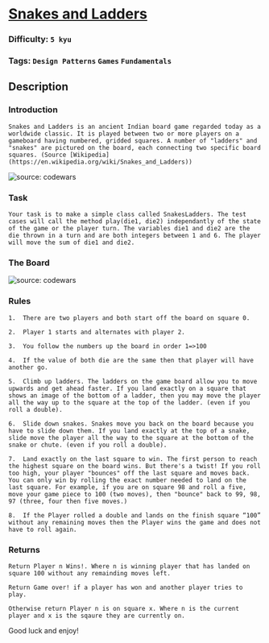 # [Snakes and Ladders](https://www.codewars.com/kata/587136ba2eefcb92a9000027)

### Difficulty: `5 kyu`

### Tags: `Design Patterns` `Games` `Fundamentals`

## Description

### Introduction

```
Snakes and Ladders is an ancient Indian board game regarded today as a worldwide classic. It is played between two or more players on a gameboard having numbered, gridded squares. A number of "ladders" and "snakes" are pictured on the board, each connecting two specific board squares. (Source [Wikipedia](https://en.wikipedia.org/wiki/Snakes_and_Ladders))
```

![source: codewars](https://raw.githubusercontent.com/adrianeyre/codewars/master/Ruby/Authored/snakesandladders.jpg)

### Task

```
Your task is to make a simple class called SnakesLadders. The test cases will call the method play(die1, die2) independantly of the state of the game or the player turn. The variables die1 and die2 are the die thrown in a turn and are both integers between 1 and 6. The player will move the sum of die1 and die2.
```

### The Board

![source: codewars](https://raw.githubusercontent.com/adrianeyre/codewars/master/Ruby/Authored/snakesandladdersboard.jpg)

### Rules

```
1.  There are two players and both start off the board on square 0.

2.  Player 1 starts and alternates with player 2.

3.  You follow the numbers up the board in order 1=>100

4.  If the value of both die are the same then that player will have another go.

5.  Climb up ladders. The ladders on the game board allow you to move upwards and get ahead faster. If you land exactly on a square that shows an image of the bottom of a ladder, then you may move the player all the way up to the square at the top of the ladder. (even if you roll a double).

6.  Slide down snakes. Snakes move you back on the board because you have to slide down them. If you land exactly at the top of a snake, slide move the player all the way to the square at the bottom of the snake or chute. (even if you roll a double).

7.  Land exactly on the last square to win. The first person to reach the highest square on the board wins. But there's a twist! If you roll too high, your player "bounces" off the last square and moves back. You can only win by rolling the exact number needed to land on the last square. For example, if you are on square 98 and roll a five, move your game piece to 100 (two moves), then "bounce" back to 99, 98, 97 (three, four then five moves.)

8.  If the Player rolled a double and lands on the finish square “100” without any remaining moves then the Player wins the game and does not have to roll again.
```

### Returns
```
Return Player n Wins!. Where n is winning player that has landed on square 100 without any remainding moves left.

Return Game over! if a player has won and another player tries to play.

Otherwise return Player n is on square x. Where n is the current player and x is the sqaure they are currently on.
```

Good luck and enjoy!

